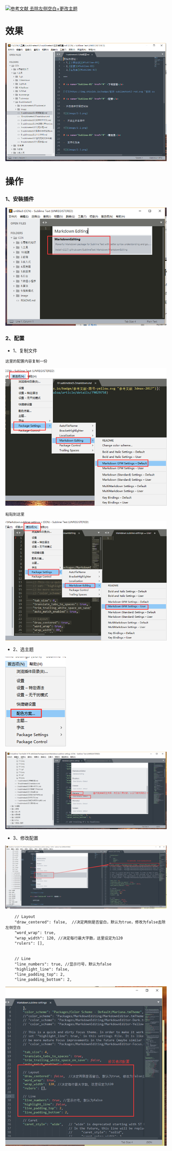 [![](https://img.shields.io/badge/参考文献-去除左侧空白+更改主题-yellow.svg "参考文献 去除左侧空白+更改主题")](https://blog.csdn.net/galoa/article/details/79029758)

# 效果

![](image/10-1.png)

# 操作

### 1、安裝插件

![](image/10-2.png)

### 2、配置

- 1、复制文件

`这里的配置内容复制一份`

![](image/10-3.png)

`粘贴到这里`

![](image/10-4.png)

- 2、选主题

![](image/10-5.png)

![](image/10-6.png)

- 3、修改配置

![](image/10-7.png)

```
    // Layout
    "draw_centered": false,  //决定两侧是否留白，默认为true，修改为false去除左侧空白
    "word_wrap": true,
    "wrap_width": 120, //决定每行最大字数，这里设定为120
    "rulers": [],


    // Line
    "line_numbers": true, //显示行号，默认为false
    "highlight_line": false,
    "line_padding_top": 2,
    "line_padding_bottom": 2,
```
![](image/10-8.png)
